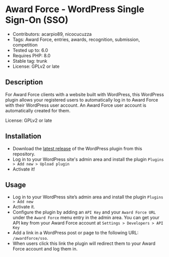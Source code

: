 # Award Force - WordPress Single Sign-On (SSO)
- Contributors: acarpio89, nicocucuzza
- Tags: Award Force, entries, awards, recognition, submission, competition
- Tested up to: 6.0
- Requires PHP: 8.0
- Stable tag: trunk
- License: GPLv2 or late

## Description
For Award Force clients with a website built with WordPress, this WordPress plugin allows your registered users to automatically log in to Award Force with their WordPress user account. An Award Force user account is automatically created for them.

License: GPLv2 or late

## Installation

- Download the [latest release](https://github.com/tectonic/sso-awardforce/releases) of the WordPress plugin from this repository.
- Log in to your WordPress site's admin area and install the plugin `Plugins > Add new > Upload plugin`
- Activate it!

## Usage

- Log in to your WordPress site’s admin area and install the plugin `Plugins > Add new`
- Activate it.
- Configure the plugin by adding an `API Key` and your `Award Force URL` under the `Award Force` menu entry in the admin area. You can get your API key from your Award Force account at `Settings > Developers > API Key`
- Add a link in a WordPress post or page to the following URL: `/awardforce/sso`. 
- When users click this link the plugin will redirect them to your Award Force account and log them in.
